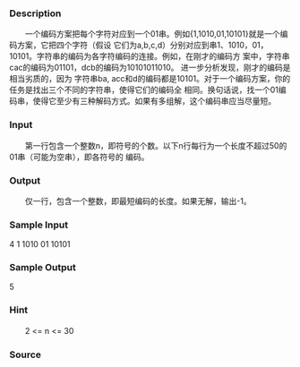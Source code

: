 
### Description
　　一个编码方案把每个字符对应到一个01串。例如{1,1010,01,10101}就是一个编码方案，它把四个字符（假设
它们为a,b,c,d）分别对应到串1、1010，01，10101。字符串的编码为各字符编码的连接。例如，在刚才的编码方
案中，字符串cac的编码为01101，dcb的编码为10101011010。 进一步分析发现，刚才的编码是相当劣质的，因为
字符串ba, acc和d的编码都是10101。对于一个编码方案，你的任务是找出三个不同的字符串，使得它们的编码全
相同。换句话说，找一个01编码串，使得它至少有三种解码方式。如果有多组解，这个编码串应当尽量短。
### Input
　　第一行包含一个整数n，即符号的个数。以下n行每行为一个长度不超过50的01串（可能为空串），即各符号的
编码。
### Output
　　仅一行，包含一个整数，即最短编码的长度。如果无解，输出-1。
### Sample Input
4
1
1010
01
10101

### Sample Output
5


### Hint
　　2 <= n <= 30
### Source
